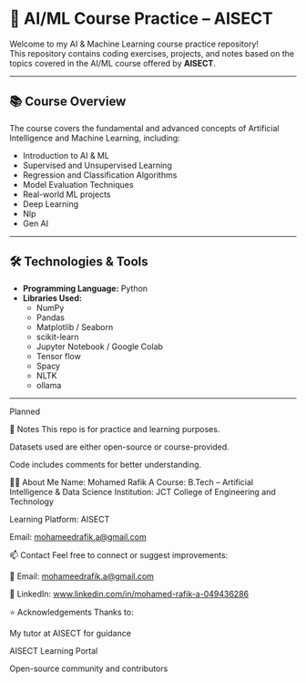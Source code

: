 # 🧠 AI/ML Course Practice – AISECT

Welcome to my AI & Machine Learning course practice repository!  
This repository contains coding exercises, projects, and notes based on the topics covered in the AI/ML course offered by **AISECT**.

---

## 📚 Course Overview

The course covers the fundamental and advanced concepts of Artificial Intelligence and Machine Learning, including:

- Introduction to AI & ML
- Supervised and Unsupervised Learning
- Regression and Classification Algorithms
- Model Evaluation Techniques
- Real-world ML projects
- Deep Learning
- Nlp
- Gen AI

---

## 🛠️ Technologies & Tools

- **Programming Language:** Python
- **Libraries Used:**
  - NumPy
  - Pandas
  - Matplotlib / Seaborn
  - scikit-learn
  - Jupyter Notebook / Google Colab
  - Tensor flow
  - Spacy
  - NLTK
  - ollama

---
Planned

📌 Notes
This repo is for practice and learning purposes.

Datasets used are either open-source or course-provided.

Code includes comments for better understanding.

🙋‍♂️ About Me
Name: Mohamed Rafik A
Course: B.Tech – Artificial Intelligence & Data Science
Institution: JCT College of Engineering and Technology

Learning Platform: AISECT

Email: mohameedrafik.a@gmail.com

📫 Contact
Feel free to connect or suggest improvements:

📧 Email: mohameedrafik.a@gmail.com

💼 LinkedIn: www.linkedin.com/in/mohamed-rafik-a-049436286

⭐ Acknowledgements
Thanks to:

My tutor at AISECT for guidance

AISECT Learning Portal

Open-source community and contributors


